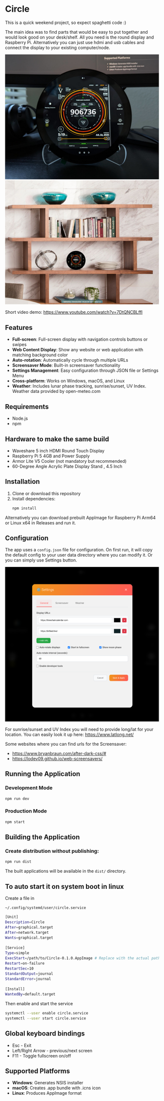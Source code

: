 # Circle

This is a quick weekend project, so expect spaghetti code :)

The main idea was to find parts that would be easy to put together and would look good on your desk/shelf. All you need is the round display and Raspberry Pi. Alternatively you can just use hdmi and usb cables and connect the display to your existing computer/node.

![Desk Example](readme/desk.jpg)
![Bookshelf Example](readme/bookshelf.jpg)

Short video demo: https://www.youtube.com/watch?v=7DtQNCBLffI

## Features

- **Full-screen**: Full-screen display with navigation controls buttons or swipes
- **Web Content Display**: Show any website or web application with matching background color
- **Auto-rotation**: Automatically cycle through multiple URLs
- **Screensaver Mode**: Built-in screensaver functionality
- **Settings Management**: Easy configuration through JSON file or Settings Menu
- **Cross-platform**: Works on Windows, macOS, and Linux
- **Weather**: Includes lunar phase tracking, sunrise/sunset, UV Index. Weather data provided by open-meteo.com

## Requirements

- Node.js
- npm

## Hardware to make the same build

- Waveshare 5 inch HDMI Round Touch Display
- Raspberry Pi 5 4GB and Power Supply
- Armor Lite V5 Cooler (not mandatory but recommended)
- 60-Degree Angle Acrylic Plate Display Stand , 4.5 Inch

## Installation

1. Clone or download this repository
2. Install dependencies:
   ```bash
   npm install
   ```

Alternatively you can download prebuilt AppImage for Raspberry Pi Arm64 or Linux x64 in Releases and run it.

## Configuration

The app uses a `config.json` file for configuration. On first run, it will copy the default config to your user data directory where you can modify it. Or you can simply use Settings button.

![Settings Image](readme/settings.png)

For sunrise/sunset and UV Index you will need to provide long/lat for your location. You can easily look it up here: https://www.latlong.net/

Some websites where you can find urls for the Screensaver:
- https://www.bryanbraun.com/after-dark-css/#
- https://lodev09.github.io/web-screensavers/

## Running the Application

### Development Mode
```bash
npm run dev
```

### Production Mode
```bash
npm start
```

## Building the Application

### Create distribution without publishing:
```bash
npm run dist
```

The built applications will be available in the `dist/` directory.

## To auto start it on system boot in linux
Create a file in
````
~/.config/systemd/user/circle.service
````

```bash
[Unit]
Description=Circle
After=graphical.target
After=network.target
Wants=graphical.target

[Service]
Type=simple
ExecStart=/path/to/Circle-0.1.0.AppImage # Replace with the actual path
Restart=on-failure
RestartSec=10
StandardOutput=journal
StandardError=journal

[Install]
WantedBy=default.target
```
Then enable and start the service

```bash
systemctl --user enable circle.service
systemctl --user start circle.service

```
## Global keyboard bindings

- Esc - Exit
- Left/Right Arrow - previous/next screen
- F11 - Toggle fullscreen on/off



## Supported Platforms

- **Windows**: Generates NSIS installer
- **macOS**: Creates .app bundle with .icns icon
- **Linux**: Produces AppImage format

